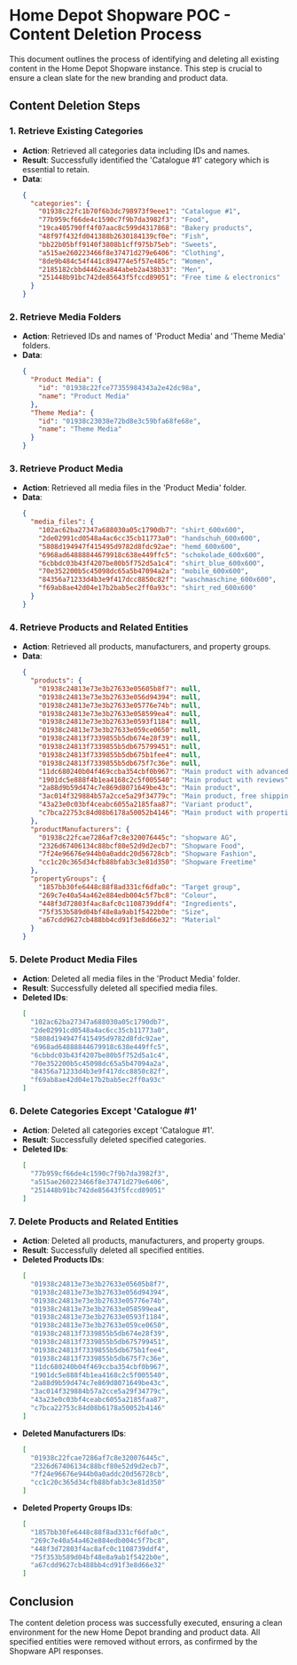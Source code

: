 # Home Depot Shopware POC - Content Deletion Process

This document outlines the process of identifying and deleting all existing content in the Home Depot Shopware instance. This step is crucial to ensure a clean slate for the new branding and product data.

## Content Deletion Steps

### 1. Retrieve Existing Categories

- **Action**: Retrieved all categories data including IDs and names.
- **Result**: Successfully identified the 'Catalogue #1' category which is essential to retain.
- **Data**:
  ```json
  {
    "categories": {
      "01938c22fc1b70f6b3dc798973f9eee1": "Catalogue #1",
      "77b959cf66de4c1590c7f9b7da3982f3": "Food",
      "19ca405790ff4f07aac8c599d4317868": "Bakery products",
      "48f97f432fd041388b2630184139cf0e": "Fish",
      "bb22b05bff9140f3808b1cff975b75eb": "Sweets",
      "a515ae260223466f8e37471d279e6406": "Clothing",
      "8de9b484c54f441c894774e5f57e485c": "Women",
      "2185182cbbd4462ea844abeb2a438b33": "Men",
      "251448b91bc742de85643f5fccd89051": "Free time & electronics"
    }
  }
  ```

### 2. Retrieve Media Folders

- **Action**: Retrieved IDs and names of 'Product Media' and 'Theme Media' folders.
- **Data**:
  ```json
  {
    "Product Media": {
      "id": "01938c22fce77355984343a2e42dc98a",
      "name": "Product Media"
    },
    "Theme Media": {
      "id": "01938c23038e72bd8e3c59bfa68fe68e",
      "name": "Theme Media"
    }
  }
  ```

### 3. Retrieve Product Media

- **Action**: Retrieved all media files in the 'Product Media' folder.
- **Data**:
  ```json
  {
    "media_files": {
      "102ac62ba27347a688030a05c1790db7": "shirt_600x600",
      "2de02991cd0548a4ac6cc35cb11773a0": "handschuh_600x600",
      "5808d194947f415495d9782d8fdc92ae": "hemd_600x600",
      "6968ad64888844679918c638e449ffc5": "schokolade_600x600",
      "6cbbdc03b43f4207be80b5f752d5a1c4": "shirt_blue_600x600",
      "70e352200b5c45098dc65a5b47094a2a": "mobile_600x600",
      "84356a71233d4b3e9f417dcc8850c82f": "waschmaschine_600x600",
      "f69ab8ae42d04e17b2bab5ec2ff0a93c": "shirt_red_600x600"
    }
  }
  ```

### 4. Retrieve Products and Related Entities

- **Action**: Retrieved all products, manufacturers, and property groups.
- **Data**:
  ```json
  {
    "products": {
      "01938c24813e73e3b27633e05605b8f7": null,
      "01938c24813e73e3b27633e056d94394": null,
      "01938c24813e73e3b27633e05776e74b": null,
      "01938c24813e73e3b27633e058599ea4": null,
      "01938c24813e73e3b27633e0593f1184": null,
      "01938c24813e73e3b27633e059ce0650": null,
      "01938c24813f7339855b5db674e28f39": null,
      "01938c24813f7339855b5db675799451": null,
      "01938c24813f7339855b5db675b1fee4": null,
      "01938c24813f7339855b5db675f7c36e": null,
      "11dc680240b04f469ccba354cbf0b967": "Main product with advanced prices",
      "1901dc5e888f4b1ea4168c2c5f005540": "Main product with reviews",
      "2a88d9b59d474c7e869d8071649be43c": "Main product",
      "3ac014f329884b57a2cce5a29f34779c": "Main product, free shipping with highlighting",
      "43a23e0c03bf4ceabc6055a2185faa87": "Variant product",
      "c7bca22753c84d08b6178a50052b4146": "Main product with properties"
    },
    "productManufacturers": {
      "01938c22fcae7286af7c8e320076445c": "shopware AG",
      "2326d67406134c88bcf80e52d9d2ecb7": "Shopware Food",
      "7f24e96676e944b0a0addc20d56728cb": "Shopware Fashion",
      "cc1c20c365d34cfb88bfab3c3e81d350": "Shopware Freetime"
    },
    "propertyGroups": {
      "1857bb30fe6448c88f8ad331cf6dfa0c": "Target group",
      "269c7e40a54a462e884edb004c5f7bc8": "Colour",
      "448f3d72803f4ac8afc0c1108739ddf4": "Ingredients",
      "75f353b589d04bf48e8a9ab1f5422b0e": "Size",
      "a67cdd9627cb488bb4cd91f3e8d66e32": "Material"
    }
  }
  ```

### 5. Delete Product Media Files

- **Action**: Deleted all media files in the 'Product Media' folder.
- **Result**: Successfully deleted all specified media files.
- **Deleted IDs**:
  ```json
  [
    "102ac62ba27347a688030a05c1790db7",
    "2de02991cd0548a4ac6cc35cb11773a0",
    "5808d194947f415495d9782d8fdc92ae",
    "6968ad64888844679918c638e449ffc5",
    "6cbbdc03b43f4207be80b5f752d5a1c4",
    "70e352200b5c45098dc65a5b47094a2a",
    "84356a71233d4b3e9f417dcc8850c82f",
    "f69ab8ae42d04e17b2bab5ec2ff0a93c"
  ]
  ```

### 6. Delete Categories Except 'Catalogue #1'

- **Action**: Deleted all categories except 'Catalogue #1'.
- **Result**: Successfully deleted specified categories.
- **Deleted IDs**:
  ```json
  [
    "77b959cf66de4c1590c7f9b7da3982f3",
    "a515ae260223466f8e37471d279e6406",
    "251448b91bc742de85643f5fccd89051"
  ]
  ```

### 7. Delete Products and Related Entities

- **Action**: Deleted all products, manufacturers, and property groups.
- **Result**: Successfully deleted all specified entities.
- **Deleted Products IDs**:
  ```json
  [
    "01938c24813e73e3b27633e05605b8f7",
    "01938c24813e73e3b27633e056d94394",
    "01938c24813e73e3b27633e05776e74b",
    "01938c24813e73e3b27633e058599ea4",
    "01938c24813e73e3b27633e0593f1184",
    "01938c24813e73e3b27633e059ce0650",
    "01938c24813f7339855b5db674e28f39",
    "01938c24813f7339855b5db675799451",
    "01938c24813f7339855b5db675b1fee4",
    "01938c24813f7339855b5db675f7c36e",
    "11dc680240b04f469ccba354cbf0b967",
    "1901dc5e888f4b1ea4168c2c5f005540",
    "2a88d9b59d474c7e869d8071649be43c",
    "3ac014f329884b57a2cce5a29f34779c",
    "43a23e0c03bf4ceabc6055a2185faa87",
    "c7bca22753c84d08b6178a50052b4146"
  ]
  ```
- **Deleted Manufacturers IDs**:
  ```json
  [
    "01938c22fcae7286af7c8e320076445c",
    "2326d67406134c88bcf80e52d9d2ecb7",
    "7f24e96676e944b0a0addc20d56728cb",
    "cc1c20c365d34cfb88bfab3c3e81d350"
  ]
  ```
- **Deleted Property Groups IDs**:
  ```json
  [
    "1857bb30fe6448c88f8ad331cf6dfa0c",
    "269c7e40a54a462e884edb004c5f7bc8",
    "448f3d72803f4ac8afc0c1108739ddf4",
    "75f353b589d04bf48e8a9ab1f5422b0e",
    "a67cdd9627cb488bb4cd91f3e8d66e32"
  ]
  ```

## Conclusion

The content deletion process was successfully executed, ensuring a clean environment for the new Home Depot branding and product data. All specified entities were removed without errors, as confirmed by the Shopware API responses.
